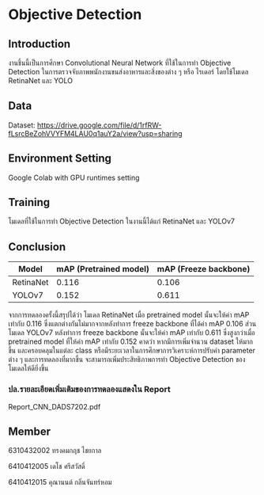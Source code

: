 # Objective Detection

## Introduction

งานชิ้นนี้เป็นการศึกษา Convolutional Neural Network ที่ใช้ในการทำ Objective Detection ในการตรวจจับภาพพนักงานขนส่งอาหารและสิ่งของต่าง ๆ หรือ ไรเดอร์ โดยใช้โมเดล RetinaNet และ YOLO

## Data
Dataset: https://drive.google.com/file/d/1rfRW-fLsrcBeZohVVYFM4LAU0q1auY2a/view?usp=sharing

## Environment Setting
Google Colab with GPU runtimes setting

## Training
โมเดลที่ใช้ในการทำ Objective Detection ในงานนี้ได้แก่ RetinaNet และ YOLOv7

## Conclusion

| Model  |  mAP (Pretrained model) | mAP (Freeze backbone) |
| ----  |  ---- | ---- |
| RetinaNet     |     0.116 | 0.106 |
| YOLOv7     |     0.152 | 0.611  |

จากการทดลองครั้งนี้สรุปได้ว่า โมเดล RetinaNet เมื่อ pretrained model นั้นจะให้ค่า mAP เท่ากับ 0.116 ซึ่งแตกต่างกันไม่มากจากหลังทำการ freeze backbone ที่ได้ค่า mAP 0.106 ส่วนโมเดล YOLOv7 หลังทำการ freeze backbone นั้นจะให้ค่า mAP เท่ากับ 0.611 ซึ่งสูงกว่าเมื่อ pretrained model ที่ให้ค่า mAP เท่ากับ 0.152 คาดว่า หากมีการเพิ่มจำนวน dataset ให้มากขึ้น และครอบคลุมในแต่ละ class หรือมีระยะเวลาในการศึกษาการวิเคราะห์การปรับค่า parameter ต่าง ๆ และการทดลองที่มากขึ้น จะสามารถเพิ่มประสิทธิภาพการทำ Objective Detection ของโมเดลให้ดียิ่งขึ้น

### ปล.รายละเอียดเพิ่มเติมของการทดลองแสดงใน Report
Report_CNN_DADS7202.pdf

## Member
6310432002 ทรงคมกฤช ไชยกาล

6410412005 เดโช ศรีสวัสดิ์

6410412015 คุณานนต์ กลิ่นจันทร์หอม
